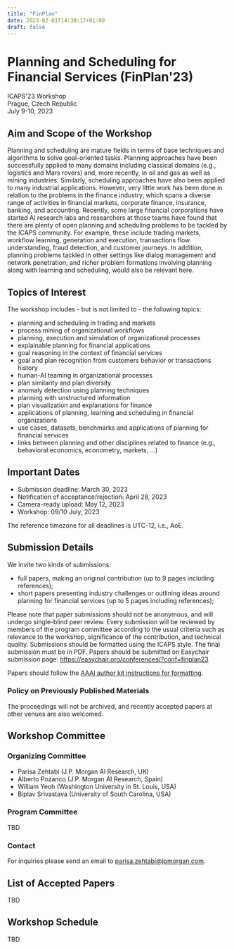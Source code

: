 ```yaml
---
title: "FinPlan"
date: 2023-02-01T14:30:17+01:00
draft: false
---
```

# Planning and Scheduling for Financial Services (FinPlan'23)

ICAPS'23 Workshop \
Prague, Czech Republic \
July 9-10, 2023

## Aim and Scope of the Workshop

Planning and scheduling are mature fields in terms of base techniques and algorithms to solve goal-oriented tasks. Planning approaches have been successfully applied to many domains including classical domains (e.g., logistics and Mars rovers) and, more recently, in oil and gas as well as mining industries. Similarly, scheduling approaches have also been applied to many industrial applications. However, very little work has been done in relation to the problems in the finance industry, which spans a diverse range of activities in financial markets, corporate finance, insurance, banking, and accounting. Recently, some large financial corporations have started AI research labs and researchers at those teams have found that there are plenty of open planning and scheduling problems to be tackled by the ICAPS community. For example, these include trading markets, workflow learning, generation and execution, transactions flow understanding, fraud detection, and customer journeys. In addition, planning problems tackled in other settings like dialog management and network penetration; and richer problem formations involving planning along with learning and scheduling, would also be relevant here.

## Topics of Interest

The workshop includes - but is not limited to - the following topics:
- planning and scheduling in trading and markets
- process mining of organizational workflows
- planning, execution and simulation of organizational processes
- explainable planning for financial applications
- goal reasoning in the context of financial services
- goal and plan recognition from customers behavior or transactions history
- human-AI teaming in organizational processes
- plan similarity and plan diversity
- anomaly detection using planning techniques
- planning with unstructured information
- plan visualization and explanations for finance
- applications of planning, learning and scheduling in financial organizations
- use cases, datasets, benchmarks and applications of planning for financial services
- links between planning and other disciplines related to finance (e.g., behavioral economics, econometry, markets, ...)

## Important Dates

- Submission deadline: March 30, 2023
- Notification of acceptance/rejection: April 28, 2023
- Camera-ready upload: May 12, 2023
- Workshop: 09/10 July, 2023

The reference timezone for all deadlines is UTC-12, i.e., AoE.

## Submission Details

We invite two kinds of submissions:
- full papers, making an original contribution (up to 9 pages including references);
- short papers presenting industry challenges or outlining ideas around planning for financial services (up to 5 pages including references); 

Please note that paper submissions should not be anonymous, and will undergo single-blind peer review. Every submission will be reviewed by members of the program committee according to the usual criteria such as relevance to the workshop, significance of the contribution, and technical quality. Submissions should be formatted using the ICAPS style. The final submission must be in PDF. Papers should be submitted on Easychair submission page: https://easychair.org/conferences/?conf=finplan23

Papers should follow the [AAAI author kit instructions for formatting](https://www.aaai.org/Publications/Templates/AuthorKit23.zip).


### Policy on Previously Published Materials

The proceedings will not be archived, and recently accepted papers at other venues are also welcomed.

## Workshop Committee

### Organizing Committee

- Parisa Zehtabi (J.P. Morgan AI Research, UK)
- Alberto Pozanco (J.P. Morgan AI Research, Spain)
- William Yeoh (Washington University in St. Louis, USA)
- Biplav Srivastava (University of South Carolina, USA)


### Program Committee

TBD

### Contact 

For inquiries please send an email to [parisa.zehtabi@jpmorgan.com](mailto:parisa.zehtabi@jpmorgan.com).

## List of Accepted Papers

TBD

## Workshop Schedule

TBD


